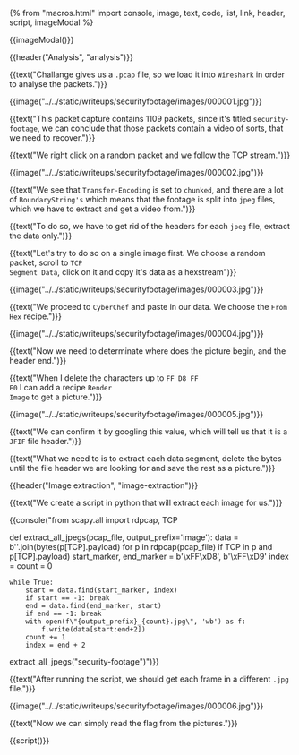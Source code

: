{% from "macros.html" import console, image, text, code, list, link, header, script, imageModal %}

{{imageModal()}}

{{header("Analysis", "analysis")}}

{{text("Challange gives us a <code class='bg-gray-300 rounded-md px-1 dark:bg-neutral-700'>.pcap</code> file, so we load it into <code class='bg-gray-300 rounded-md px-1 dark:bg-neutral-700'>Wireshark</code> in order to analyse the packets.")}}

{{image("../../static/writeups/securityfootage/images/000001.jpg")}}

{{text("This packet capture contains 1109 packets, since it's titled <code class='bg-gray-300 rounded-md px-1 dark:bg-neutral-700'>security-footage</code>, we can conclude that those packets contain a video of sorts, that we need to recover.")}}

{{text("We right click on a random packet and we follow the TCP stream.")}}

{{image("../../static/writeups/securityfootage/images/000002.jpg")}}

{{text("We see that <code class='bg-gray-300 rounded-md px-1 dark:bg-neutral-700'>Transfer-Encoding</code> is set to <code class='bg-gray-300 rounded-md px-1 dark:bg-neutral-700'>chunked</code>, and there are a lot of <code class='bg-gray-300 rounded-md px-1 dark:bg-neutral-700'>BoundaryString's</code> which means that the footage is split into <code class='bg-gray-300 rounded-md px-1 dark:bg-neutral-700'>jpeg</code> files, which we have to extract and get a video from.")}}

{{text("To do so, we have to get rid of the headers for each <code class='bg-gray-300 rounded-md px-1 dark:bg-neutral-700'>jpeg</code> file, extract the data only.")}}

{{text("Let's try to do so on a single image first. We choose a random packet, scroll to <code class='bg-gray-300 rounded-md px-1 dark:bg-neutral-700'>TCP Segment Data</code>, click on it and copy it's data as a hexstream")}}

{{image("../../static/writeups/securityfootage/images/000003.jpg")}}

{{text("We proceed to <code class='bg-gray-300 rounded-md px-1 dark:bg-neutral-700'>CyberChef</code> and paste in our data. We choose the <code class='bg-gray-300 rounded-md px-1 dark:bg-neutral-700'>From Hex</code> recipe.")}}

{{image("../../static/writeups/securityfootage/images/000004.jpg")}}

{{text("Now we need to determinate where does the picture begin, and the header end.")}}

{{text("When I delete the characters up to <code class='bg-gray-300 rounded-md px-1 dark:bg-neutral-700'>FF D8 FF E0</code> I can add a recipe <code class='bg-gray-300 rounded-md px-1 dark:bg-neutral-700'>Render Image</code> to get a picture.")}}

{{image("../../static/writeups/securityfootage/images/000005.jpg")}}

{{text("We can confirm it by googling this value, which will tell us that it is a <code class='bg-gray-300 rounded-md px-1 dark:bg-neutral-700'>JFIF</code> file header.")}}

{{text("What we need to is to extract each data segment, delete the bytes until the file header we are looking for and save the rest as a picture.")}}

{{header("Image extraction", "image-extraction")}}

{{text("We create a script in python that will extract each image for us.")}}

{{console("from scapy.all import rdpcap, TCP

def extract_all_jpegs(pcap_file, output_prefix='image'):
    data = b''.join(bytes(p[TCP].payload) for p in rdpcap(pcap_file) if TCP in p and p[TCP].payload)
    start_marker, end_marker = b'\xFF\xD8', b'\xFF\xD9'
    index = count = 0

    while True:
        start = data.find(start_marker, index)
        if start == -1: break
        end = data.find(end_marker, start)
        if end == -1: break
        with open(f\"{output_prefix}_{count}.jpg\", 'wb') as f:
            f.write(data[start:end+2])
        count += 1
        index = end + 2

extract_all_jpegs(\"security-footage\")")}}

{{text("After running the script, we should get each frame in a different <code class='bg-gray-300 rounded-md px-1 dark:bg-neutral-700'>.jpg</code> file.")}}

{{image("../../static/writeups/securityfootage/images/000006.jpg")}}

{{text("Now we can simply read the flag from the pictures.")}}

{{script()}}